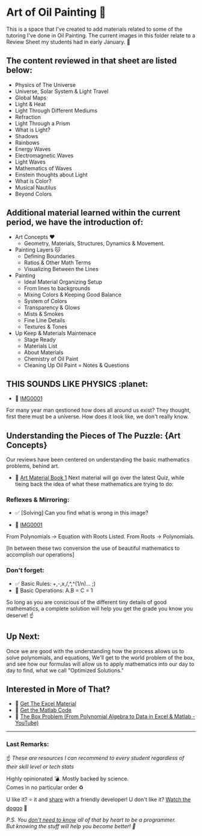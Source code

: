 # Art of Oil Painting :thinking:

This is a space that I've created to add materials related to some of the tutoring I've done in Oil Painting. 
The current images in this folder relate to a Review Sheet my students had in early January. :dog:

## The content reviewed in that sheet are listed below:

- Physics of The Universe
- Universe, Solar System & Light Travel
- Global Maps
- Light & Heat
- Light Through Different Mediums
- Refraction
- Light Through a Prism
- What is Light?
- Shadows
- Rainbows
- Energy Waves
- Electromagnetic Waves
- Light Waves
- Mathematics of Waves
- Einstein thoughts about Light
- What is Color?
- Musical Nautilus
- Beyond Colors

## Additional material learned within the current period, we have the introduction of:

- Art Concepts :heart:
  - Geometry, Materials, Structures, Dynamics & Movement.
- Painting Layers :cat:
  - Defining Boundaries
  - Ratios & Other Math Terms
  - Visualizing Between the Lines
- Painting
  - Ideal Material Organizing Setup
  - From lines to backgrounds
  - Mixing Colors & Keeping Good Balance
  - System of Colors
  - Transparency & Glows
  - Mists & Smokes
  - Fine Line Details
  - Textures & Tones
 - Up Keep & Materials Maintenace
    - Stage Ready
    - Materials List
    - About Materials
    - Chemistry of Oil Paint
    - Cleaning Up Oil Paint
 = Notes & Questions
 
## THIS SOUNDS LIKE PHYSICS :planet:

- :scroll: [IMG0001](https://github.com/anagouveia1/tutorials/blob/master/Drawing/Book1/IMG0001.jpg?raw=true)

For many year man qestioned how does all around us exist?
They thought, first there must be a universe.
How does it look like, we don't really know.


## Understanding the Pieces of The Puzzle: {Art Concepts} 

Our reviews have been centered on understanding the basic mathematics problems, behind art.
- :page_facing_up: [Art Material Book 1](https://github.com/anagouveia1/tutorials/blob/master/Drawing/Light%20%26%20Shadows%20-%20Introduction%20to%20Oil%20Painting.pdf)
Next material will go over the latest Quiz, while tieing back the idea of what these mathematics are trying to do:

### Reflexes & Mirroring:

- :white_check_mark: [Solving] Can you find what is wrong in this image?

- :scroll: [IMG0001](https://github.com/anagouveia1/tutorials/blob/master/Drawing/Book1/IMG0001.jpg?raw=true)

From Polynomials -> Equation with Roots Listed.
From Roots -> Polynomials.

[In between these two conversion the use of beautiful mathematics to accomplish our operations]

### Don't forget:

- :white_check_mark: Basic Rules: +,-,x,/,^,^(1/n)... ;)
- :scroll: Basic Operations: A.B = C = 1

So long as you are conscious of the different tiny details of good mathematics,
a complete solution will help you get the grade you know you deserve! :point_up:

## Up Next:

Once we are good with the understanding how the process allows us to solve polynomials, and equations,
We'll get to the world problem of the box, and see how our formulas will allow us to apply mathematics into our day to day to find,
what we call "Optimized Solutions."

## Interested in More of That?

- :book: [Get The Excel Material](https://github.com/anagouveia1/tutorials/blob/master/Algebra/Polynomials.xlsx)
- :page_facing_up: [Get the Matlab Code](https://github.com/anagouveia1/tutorials/blob/master/Algebra/Polynomial.m)
- :movie_camera: [The Box Problem (From Polynomial Algebra to Data in Excel & Matlab - YouTube)](https://www.youtube.com/watch?v=Dyksdcely50&t=96s)

---

### Last Remarks:

:point_up: *These are resources I can recommend to every student regardless of their skill level or tech stats*

Highly opinionated :bomb:. Mostly backed by science.  
Comes in no particular order :recycle:

U like it? :star: it and [share](https://github.com/anagouveia1?tab=repositories) with a friendly developer! 
U don't like it? [Watch the doggo](https://twitter.com/RespectfulMemes/status/900147758845308930) :dog:

*P.S. You [don't need to know](https://xkcd.com/1050/) all of that by heart to be a programmer.  
But knowing the stuff will help you become better! :muscle:*
